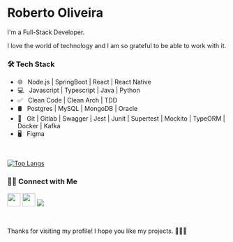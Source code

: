 # Roberto Oliveira

I'm a Full-Stack Developer.

I love the world of technology and I am so grateful to be able to work with it.

<h3>🛠 Tech Stack</h3>

- 🌐  &nbsp; Node.js | SpringBoot | React | React Native 
- 💻  &nbsp; Javascript | Typescript | Java | Python
- ✅  &nbsp; Clean Code | Clean Arch | TDD
- 🛢  &nbsp; Postgres | MySQL | MongoDB | Oracle
- 🔧  &nbsp; Git | Gitlab | Swagger | Jest | Junit | Supertest | Mockito | TypeORM | Docker | Kafka
- 🖥  &nbsp; Figma

<br>

[![Top Langs](https://github-readme-stats.vercel.app/api/top-langs/?username=robertotics4&layout=compact&text_color=daf7dc&bg_color=151515)](https://github.com/robertotics4/github-readme-stats)

<h3> 🤝🏻 Connect with Me </h3>

<a href="https://www.linkedin.com/in/roberto-oliveira-938339125/"><img height="30px" src="https://img.shields.io/badge/LinkedIn-0077B5?style=for-the-badge&logo=linkedin&logoColor=white"/></a>
<a href="https://www.behance.net/robertotics4"><img height="30px" src="https://img.shields.io/badge/-Behance-blue?style=for-the-badge&logo=behance&logoColor=white"/></a>
<a href="https://www.instagram.com/robertooliveiracs4/"><img src="https://img.shields.io/badge/Instagram-E4405F?style=for-the-badge&logo=instagram&logoColor=white"/></a>

<br>

Thanks for visiting my profile! I hope you like my projects. 🙋🏽‍♂️

<!---
robertotics4/robertotics4 is a ✨ special ✨ repository because its `README.md` (this file) appears on your GitHub profile.
You can click the Preview link to take a look at your changes.
--->
